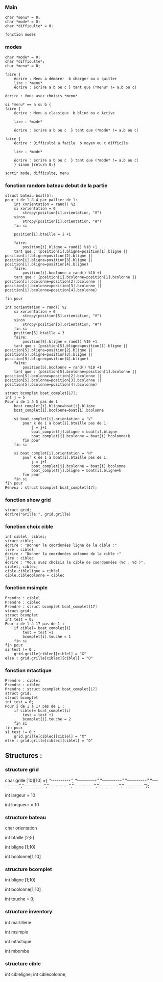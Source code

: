 ﻿

### Main

    char *menu* = 0; 
    char *mode* = 0;
    char *difficulte* = 0;
    
    fonction modes
    
    

### modes

    char *mode* = 0;
    char *difficulte*;
    char *menu* = 0; 
    
    faire {
        écrire : Menu a démarer  b charger ou c quitter
        lire : *menu*
        écrire : écrire a b ou c } tant que (*menu* != a,b ou c)
    
    écrire : Vous avez choisis *menu*
    
    si *menu* == a ou b {
    faire {
        écrire : Menu a classique  b blind ou c Active
    
        lire : *mode*
    
        écrire : écrire a b ou c  } tant que (*mode* != a,b ou c)
    
    faire {
        écrire : Difficulté a facile  b moyen ou c difficile
    
        lire : *mode*
    
        écrire : écrire a b ou c  } tant que (*mode* != a,b ou c)
        } sinon {return 0;}
    
    sortir mode, difficulte, menu
        
### fonction random bateau debut de la partie
    struct bateau boat[5];
    pour i de 1 à 4 par pallier de 1:
        int xorientation = rand() %2
        si xorientation = 0 
            strcpy(position[i].orientation, "V")
        sinon 
            strcpy(position[i].orientation, "H")
        fin si 
        
        position[i].btaille = i +1
        
        faire:
            position[i].bligne = rand() %10 +1
        tant que : (position[i].bligne=position[1].bligne || position[i].bligne=position[2].bligne || position[i].bligne=position[3].bligne || position[i].bligne=position[4].bligne)
        faire:
            position[i].bcolonne = rand() %10 +1
        tant que : (position[i].bcolonne=position[1].bcolonne || position[i].bcolonne=position[2].bcolonne || position[i].bcolonne=position[3].bcolonne || position[i].bcolonne=position[4].bcolonne)
    
    fin pour
    
    int xorientation = rand() %2
        si xorientation = 0 
            strcpy(position[5].orientation, "V")
        sinon 
            strcpy(position[5].orientation, "H")
        fin si 
        position[5].btaille = 3
        faire:
            position[5].bligne = rand() %10 +1
        tant que : (position[5].bligne=position[1].bligne || position[5].bligne=position[2].bligne || position[5].bligne=position[3].bligne || position[5].bligne=position[4].bligne)
        faire:
            position[5].bcolonne = rand() %10 +1
        tant que : (position[5].bcolonne=position[1].bcolonne || position[5].bcolonne=position[2].bcolonne || position[5].bcolonne=position[3].bcolonne || position[5].bcolonne=position[4].bcolonne)
    
    struct bcomplet boat_complet[17];
    int j = 5
    Pour i de 1 à 5 pas de 1 :
        boat_complet[i].bligne=boat[i].bligne
        boat_complet[i].bcolonne=boat[i].bcolonne
        
        si boat_complet[i].orientation = "V"
            pour k de 1 à boat[i].btaille pas de 1:
                j = j+1
                boat_complet[j].bligne = boat[i].bligne
                boat_complet[j].bcolonne = boat[i].bcolonne+k
            fin pour
        fin si
        
        si boat_complet[i].orientation = "H"
            pour k de 1 à boat[i].btaille pas de 1:
                j = j+1
                boat_complet[j].bcolonne = boat[i].bcolonne
                boat_complet[j].bligne = boat[i].bligne+k
            fin pour
        fin si
    fin pour
    Renvoi : struct bcomplet boat_complet[17];
        
### fonction show grid
    struct grid;
    écrire("Grille:", grid.grille)
    
### fonction choix cible
    int ciblel, ciblec;
    struct cible;
    écrire : "Donner la coordonées ligne de la cible :"
    lire : ciblel
    écrire : "Donner la coordonées colonne de la cible :"
    lire : ciblec
    écrire : "Vous avez choisis la cible de coordonnées (%d , %d )", ciblel, ciblec;
    cible.cibleligne = ciblel
    cible.ciblecolonne = ciblec
    
### fonction msimple
    Prendre : ciblel
    Prendre : ciblec
    Prendre : struct bcomplet boat_complet[17]
    struct grid;
    struct bcomplet
    int test = 0;
    Pour i de 1 à 17 pas de 1 :
        if ciblel= boat_complet[i]
            test = test +1
            bcomplet[i].touche = 1
        fin si
    fin pour
    si test != 0 :
        grid.grille[ciblec][ciblel] = "X"
    else : grid.grille[ciblec][ciblel] = "O"
    
### fonction mtactique
    Prendre : ciblel
    Prendre : ciblec
    Prendre : struct bcomplet boat_complet[17]
    struct grid;
    struct bcomplet
    int test = 0;
    Pour i de 1 à 17 pas de 1 :
        if ciblel= boat_complet[i]
            test = test +1
            bcomplet[i].touche = 2
        fin si
    fin pour
    si test != 0 :
        grid.grille[ciblec][ciblel] = "X"
    else : grid.grille[ciblec][ciblel] = "O"

## Structures :

### structure grid

char grille [10][10] ={ ‘‘----------’’, ‘‘----------’’,‘‘----------’’,‘‘----------’’,‘‘----------’’,‘‘----------’’,‘‘----------’’,‘‘----------’’,‘‘----------’’,‘‘----------’’};

int largeur = 10
 
int longueur = 10

### structure bateau

char orientation

int btaille [2;5]

int bligne [1;10]

int bcolonne[1;10]

### structure bcomplet

int bligne [1;10]

int bcolonne[1;10]

int touche = 0;

### structure inventory

int martillerie

int msimple

int mtactique

int mbombe

### structure cible
int cibleligne;
int ciblecolonne;
